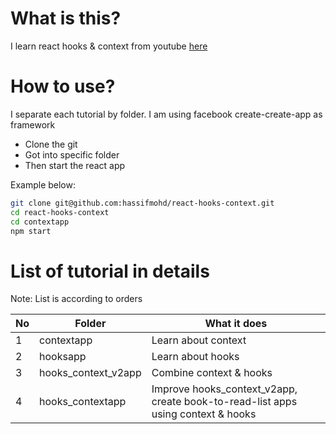 # What is this?

I learn react hooks & context from youtube [here](https://www.youtube.com/watch?v=uXWycyeTeCs&list=PL4cUxeGkcC9hNokByJilPg5g9m2APUePI&index=19)

# How to use?

I separate each tutorial by folder. I am using facebook create-create-app as framework

- Clone the git
- Got into specific folder
- Then start the react app

Example below:

```bash
git clone git@github.com:hassifmohd/react-hooks-context.git
cd react-hooks-context
cd contextapp
npm start
```

# List of tutorial in details

Note: List is according to orders

No | Folder              | What it does
-- | ------------------- | --------------------------------------------------------------------------------
1  | contextapp          | Learn about context
2  | hooksapp            | Learn about hooks
3  | hooks_context_v2app | Combine context & hooks
4  | hooks_contextapp    | Improve hooks_context_v2app, create book-to-read-list apps using context & hooks
